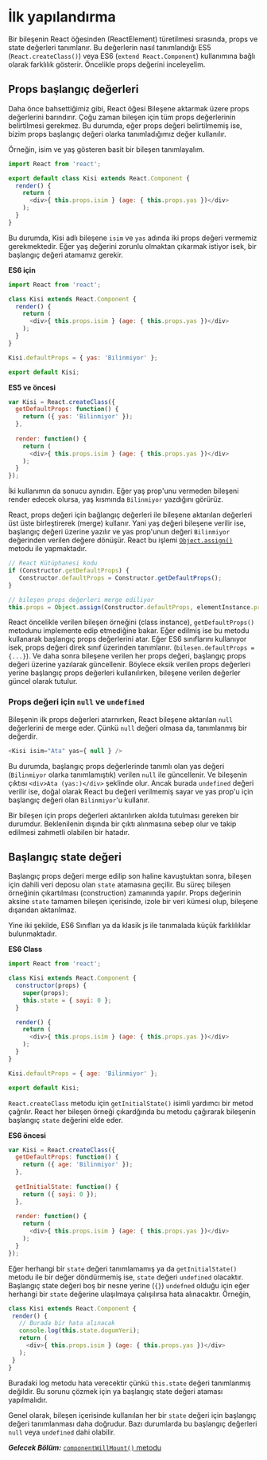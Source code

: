 # İlk yapılandırma
Bir bileşenin React öğesinden (ReactElement) türetilmesi sırasında, props ve state değerleri tanımlanır. Bu değerlerin nasıl tanımlandığı ES5 (`React.createClass()`) veya ES6 (`extend React.Component`) kullanımına bağlı olarak farklılık gösterir. Öncelikle props değerini inceleyelim.

## Props başlangıç değerleri
Daha önce bahsettiğimiz gibi, React öğesi Bileşene aktarmak üzere props değerlerini barındırır. Çoğu zaman bileşen için tüm props değerlerinin belirtilmesi gerekmez. Bu durumda, eğer props değeri belirtilmemiş ise, bizim props başlangıç değeri olarka tanımladığımız değer kullanılır. 

Örneğin, isim ve yaş gösteren basit bir bileşen tanımlayalım. 

```javascript
import React from 'react';

export default class Kisi extends React.Component {
  render() {
    return (
      <div>{ this.props.isim } (age: { this.props.yas })</div>
    );
  }
}
```

Bu durumda, Kisi adlı bileşene `isim` ve `yas` adında iki props değeri vermemiz gerekmektedir. Eğer yaş değerini zorunlu olmaktan çıkarmak istiyor isek, bir başlangıç değeri atamamız gerekir. 

**ES6 için**
```javascript
import React from 'react';

class Kisi extends React.Component {
  render() {
    return (
      <div>{ this.props.isim } (age: { this.props.yas })</div>
    );
  }
}

Kisi.defaultProps = { yas: 'Bilinmiyor' };

export default Kisi;
```

**ES5 ve öncesi**

```javascript
var Kisi = React.createClass({
  getDefaultProps: function() {
    return ({ yas: 'Bilinmiyor' });
  },
  
  render: function() {
    return (
      <div>{ this.props.isim } (age: { this.props.yas })</div>
    );
  }
});
```

İki kullanımın da sonucu aynıdırı. Eğer yaş prop'unu vermeden bileşeni render edecek olursa, yaş kısmında `Bilinmiyor` yazdığını görürüz. 

React, props değeri için bağlangıç değerleri ile bileşene aktarılan değerleri üst üste birleştirerek (merge) kullanır. Yani yaş değeri bileşene verilir ise, başlangıç değeri üzerine yazılır ve yas prop'unun değeri `Bilinmiyor` değerinden verilen değere dönüşür. React bu işlemi [`Object.assign()`](https://developer.mozilla.org/en-US/docs/Web/JavaScript/Reference/Global_Objects/Object/assign) metodu ile yapmaktadır. 

```javascript
// React Kütüphanesi kodu
if (Constructor.getDefaultProps) {
   Constructor.defaultProps = Constructor.getDefaultProps();
}

// bileşen props değerleri merge ediliyor
this.props = Object.assign(Constructor.defaultProps, elementInstance.props);
```

React öncelikle verilen bileşen örneğini (class instance), `getDefaultProps()` metodunu implemente edip etmediğine bakar. Eğer edilmiş ise bu metodu kullanarak başlangıç props değerlerini atar. Eğer ES6 sınıflarını kullanıyor isek, props değeri direk sınıf üzerinden tanımlanır. (`bilesen.defaultProps =  {...}`). Ve daha sonra bileşene verilen her props değeri, başlangıç props değeri üzerine yazılarak güncellenir. Böylece eksik verilen props değerleri yerine başlangıç props değerleri kullanılırken, bileşene verilen değerler güncel olarak tutulur.

### Props değeri için `null` ve `undefined`

Bileşenin ilk props değerleri atarnırken, React bileşene aktarılan `null` değerlerini de merge eder. Çünkü `null` değeri olmasa da, tanımlanmış bir değerdir. 

```javascript
<Kisi isim="Ata" yas={ null } />
```

Bu durumda, başlangıç props değerlerinde tanımlı olan yas değeri (`Bilinmiyor` olarka tanımlamıştık) verilen `null` ile güncellenir. Ve bileşenin çıktısı `<div>Ata (yas:)</div>` şeklinde olur. Ancak burada `undefined` değeri verilir ise, doğal olarak React bu değeri verilmemiş sayar ve yas prop'u için başlangıç değeri olan `Bilinmiyor`'u kullanır. 

Bir bileşen için props değerleri aktarılırken akılda tutulması gereken bir durumdur. Beklenilenin dışında bir çıktı alınmasına sebep olur ve takip edilmesi zahmetli olabilen bir hatadır.


## Başlangıç state değeri

Başlangıç props değeri merge edilip son haline kavuştuktan sonra, bileşen için dahili veri deposu olan `state` atamasına geçilir. Bu süreç bileşen örneğinin çıkartılması (construction) zamanında yapılır. Props değerinin aksine `state` tamamen bileşen içerisinde, izole bir veri kümesi olup, bileşene dışarıdan aktarılmaz. 

Yine iki şekilde, ES6 Sınıfları ya da klasik js ile tanımalada küçük farklılıklar bulunmaktadır. 
 
 **ES6 Class**
```javascript
import React from 'react';

class Kisi extends React.Component {
  constructor(props) {
    super(props);
    this.state = { sayi: 0 };
  }

  render() {
    return (
      <div>{ this.props.isim } (age: { this.props.yas })</div>
    );
  }
}

Kisi.defaultProps = { age: 'Bilinmiyor' };

export default Kisi;
```

`React.createClass` metodu için `getInitialState()` isimli yardımcı bir metod çağrılır. React her bileşen örneği çıkardğında bu metodu çağırarak bileşenin başlangıç `state` değerini elde eder.

**ES6 öncesi**

```javascript
var Kisi = React.createClass({
  getDefaultProps: function() {
    return ({ age: 'Bilinmiyor' });
  },
  
  getInitialState: function() {
    return ({ sayi: 0 });
  },
  
  render: function() {
    return (
      <div>{ this.props.isim } (age: { this.props.yas })</div>
    );
  }
});
```

Eğer herhangi bir `state` değeri tanımlamamış ya da `getInitialState()` metodu ile bir değer döndürmemiş ise, `state` değeri `undefined` olacaktır. Başlangıç state değeri boş bir nesne yerine (`{}`) `undefned` olduğu için eğer herhangi bir `state` değerine ulaşılmaya çalışılırsa hata alınacaktır. Örneğin,

 
 ```javascript
 class Kisi extends React.Component {
  render() {
    // Burada bir hata alınacak
    console.log(this.state.dogumYeri);
    return (
      <div>{ this.props.isim } (age: { this.props.yas })</div>
    );
  }
}
 ```

Buradaki log metodu hata verecektir çünkü `this.state` değeri tanımlanmış değildir. Bu sorunu çözmek için ya başlangıç state değeri ataması yapılmalıdır.

Genel olarak, bileşen içerisinde kullanılan her bir `state` değeri için başlangıç değeri tanımlanması daha doğrudur. Bazı durumlarda bu başlangıç değerleri `null` veya `undefined` dahi olabilir. 


***Gelecek Bölüm:*** [`componentWillMount()` metodu](premounting_with_componentwillmount.md)
